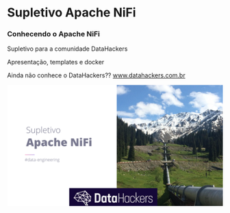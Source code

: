 # Supletivo Apache NiFi


### Conhecendo o Apache NiFi
Supletivo para a comunidade DataHackers

Apresentação, templates e docker

Ainda não conhece o DataHackers??
www.datahackers.com.br

![supletivo](/apresentacao/capa.png "Supletivo NiFi")

